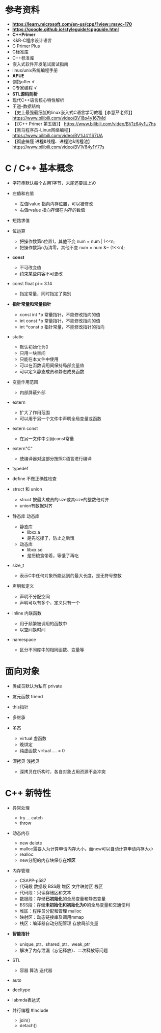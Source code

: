 <!--
 * @Author: yao fanghao
 * @Date: 2023-04-14 22:13:52
 * @LastEditTime: 2023-08-10 21:44:02
 * @LastEditors: yao fanghao
-->

# 参考资料

* **<https://learn.microsoft.com/en-us/cpp/?view=msvc-170>**
* **<https://google.github.io/styleguide/cppguide.html>**
* **C++Primer**
* K&R-C程序设计语言
* C Primer Plus
* C标准库
* C++标准库
* 嵌入式软件开发笔试面试指南
* linux/unix系统编程手册
* **APUE**
* 剑指offer √
* C专家编程 √
* **STL源码剖析**
* 现代C++语言核心特性解析
* 王道-数据结构
* 【史上最强最细腻的linux嵌入式C语言学习教程【李慧芹老师】】 <https://www.bilibili.com/video/BV18p4y167Md>
* 【《C++ Primer 第五版》】 <https://www.bilibili.com/video/BV1z64y1U7hs>
* 【黑马程序员-Linux网络编程】 <https://www.bilibili.com/video/BV1iJ411S7UA>
* 【彻底搞懂 进程&线程、进程池&线程池】 <https://www.bilibili.com/video/BV1V84y1Y77s>

# C / C++ 基本概念

* 字符串默认每个占用1字节，末尾还要加上\0

* 左值和右值
  * 左值lvalue 指向内存位置，可以被修改
  * 右值rvalue 指向存储在内存的数值
* 短路求值

* 位运算
  * 把操作数第n位置1，其他不变 num = num | 1<<n;
  * 把操作数第n为清零，其他不变 num = num &~ (1<<n);

* **const**
  * 不可改变值
  * 约束某些内容不可更改
* const float pi = 3.14
  * 指定常量，同时指定了类别
* **指针常量和常量指针**
  * const int *p 常量指针，不能修改指向的值
  * int const *p 常量指针，不能修改指向的值
  * int *const p 指针常量，不能修改指针的指向

* static
  * 默认初始化为0
  * 只用一块空间
  * 只能在本文件中使用
  * 可以在函数调用间保持局部变量值
  * 可以定义静态成员和静态成员函数
* 变量作用范围
  * 内部屏蔽外部
* extern
  * 扩大了作用范围
  * 可以用于另一个文件中声明全局变量或函数
* extern const
  * 在另一文件中引用const常量
* extern"C"
  * 使编译器对这部分按照C语言进行编译

* typedef 
* define 不做正确性检查

* struct 和 union
  * struct 按最大成员的size或其size的整数倍对齐
  * union有数据对齐

* 静态库 动态库
  * 静态库
    * libxx.a
    * 是先吃撑了，防止之后饿
  * 动态库
    * libxx.so
    * 是把粮食带着，等饿了再吃

* size_t
  * 表示C中任何对象所能达到的最大长度，是无符号整数

* 声明和定义
  * 声明不分配空间
  * 声明可以有多个，定义只有一个

* inline 内联函数
  * 用于频繁被调用的函数中
  * 以空间换时间

* namespace
  * 区分不同库中的相同函数、变量等

# 面向对象

* 类成员默认为私有 private
  
* 友元函数 friend
  
* this指针
  
* 多继承

* 多态
  * virtual 虚函数
  * 晚绑定
  * 纯虚函数 virtual .... = 0
  
* 深拷贝 浅拷贝
  * 深拷贝在析构时，各自对象占用资源不会冲突

# C++ 新特性

* 异常处理
  * try ... catch
  * throw

* 动态内存
  * new delete
  * malloc需要人为计算申请内存大小，而new可以自动计算申请内存大小
  * realloc
  * new分配的内存块保存在**堆区**

* 内存管理
  * CSAPP-p587
  * 代码段 数据段 BSS段 堆区 文件映射区 栈区
  * 代码段：只读存储区和文本
  * 数据段：存储**已初始化**的全局变量和静态变量
  * BSS段：存储**未初始化和初始化为0**的全局变量和交通便利
  * 堆区：程序员分配和管理 malloc
  * 映射区：动态链接库及调用mmap
  * 栈区：编译器自动分配管理 存放局部变量

* **智能指针**
  * unique_ptr、shared_ptr、weak_ptr
  * 解决了内存泄漏（忘记释放）、二次释放等问题

* STL
  * 容器 算法 迭代器

* auto

* decltype

* labmda表达式

* 并行编程 #include <thread>
  * join()
  * detach()
